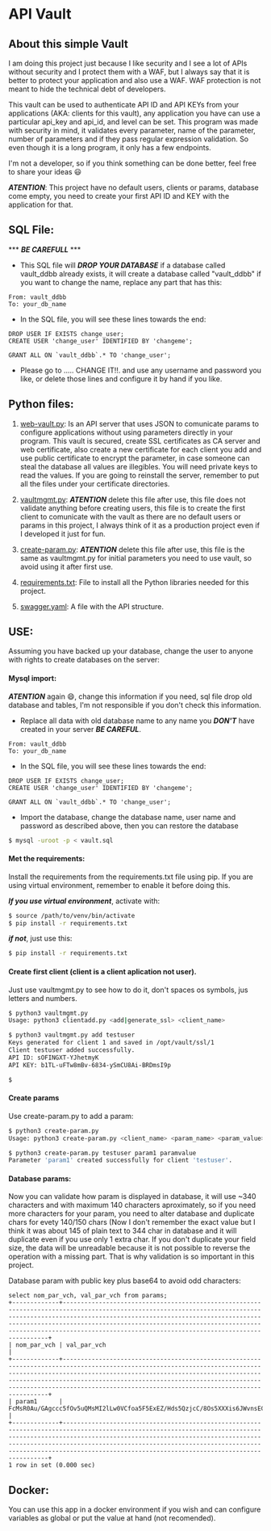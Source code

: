 # API Vault

## About this simple Vault

I am doing this project just because I like security and I see a lot of APIs without security and I protect them with a WAF, but I always say that it is better to protect your application and also use a WAF. WAF protection is not meant to hide the technical debt of developers.

This vault can be used to authenticate API ID and API KEYs from your applications (AKA: clients for this vault), any application you have can use a particular api_key and api_id, and level can be set.
This program was made with security in mind, it validates every parameter, name of the parameter, number of parameters and if they pass regular expression validation. So even though it is a long program, it only has a few endpoints.

I'm not a developer, so if you think something can be done better, feel free to share your ideas 😃

***ATENTION***: This project have no default users, clients or params, database come empty, you need to create your first API ID and KEY with the application for that.

## SQL File:

*** ***BE CAREFULL*** ***

- This SQL file will ***DROP YOUR DATABASE*** if a database called vault_ddbb already exists, it will create a database called "vault_ddbb" if you want to change the name, replace any part that has this:

```
From: vault_ddbb
To: your_db_name

```

- In the SQL file, you will see these lines towards the end:

```
DROP USER IF EXISTS change_user;
CREATE USER 'change_user' IDENTIFIED BY 'changeme';

GRANT ALL ON `vault_ddbb`.* TO 'change_user';
```

- Please go to ..... CHANGE IT!!. and use any username and password you like, or delete those lines and configure it by hand if you like.

## Python files:

1. [web-vault.py](web-vault.py): Is an API server that uses JSON to comunicate params to configure applications without using parameters directly in your program. This vault is secured, create SSL certificates as CA server and web certificate, also create a new certificate for each client you add and use public certificate to encrypt the parameter, in case someone can steal the database all values are illegibles. You will need private keys to read the values. If you are going to reinstall the server, remember to put all the files under your certificate directories.

1. [vaultmgmt.py](vaultmgmt.py): ***ATENTION*** delete this file after use, this file does not validate anything before creating users, this file is to create the first client to comunicate with the vault as there are no default users or params in this project, I always think of it as a production project even if I developed it just for fun.

1. [create-param.py](create-param.py): ***ATENTION*** delete this file after use, this file is the same as vaultmgmt.py for initial parameters you need to use vault, so avoid using it after first use.

1. [requirements.txt](requirements.txt): File to install all the Python libraries needed for this project.

1. [swagger.yaml](swagger.yaml): A file with the API structure. 


## USE:

Assuming you have backed up your database, change the user to anyone with rights to create databases on the server:

#### Mysql import:

***ATENTION*** again 😄, change this information if you need, sql file drop old database and tables, I'm not responsible if you don't check this information.

- Replace all data with old database name to any name you ***DON'T*** have created in your server ***BE CAREFUL***.

```
From: vault_ddbb
To: your_db_name

```

- In the SQL file, you will see these lines towards the end:


```
DROP USER IF EXISTS change_user;
CREATE USER 'change_user' IDENTIFIED BY 'changeme';

GRANT ALL ON `vault_ddbb`.* TO 'change_user';
```

- Import the database, change the database name, user name and password as described above, then you can restore the database 


```bash
$ mysql -uroot -p < vault.sql

```

#### Met the requirements:

Install the requirements from the requirements.txt file using pip. If you are using virtual environment, remember to enable it before doing this.

***If you use virtual environment***, activate with:
```bash
$ source /path/to/venv/bin/activate
$ pip install -r requirements.txt
```

***if not***, just use this:

```bash
$ pip install -r requirements.txt
```

#### Create first client (client is a client aplication not user).

Just use vaultmgmt.py to see how to do it, don't spaces os symbols, jus letters and numbers.

```bash
$ python3 vaultmgmt.py
Usage: python3 clientadd.py <add|generate_ssl> <client_name>

$ python3 vaultmgmt.py add testuser
Keys generated for client 1 and saved in /opt/vault/ssl/1
Client testuser added successfully.
API ID: sOFINGXT-YJhetmyK
API KEY: b1TL-uFTw8mBv-6834-ySmCU8Ai-BRDmsI9p

$
```

#### Create params

Use create-param.py to add a param:

```bash
$ python3 create-param.py
Usage: python3 create-param.py <client_name> <param_name> <param_value>

$ python3 create-param.py testuser param1 paramvalue
Parameter 'param1' created successfully for client 'testuser'.
```

#### Database params:

Now you can validate how param is displayed in database, it will use ~340 characters and with maximum 140 characters aproximately, so if you need more characters for your param, you need to alter database and duplicate chars for evety 140/150 chars (Now I don't remember the exact value but I think it was about 145 of plain text to 344 char in database and it will duplicate even if you use only 1 extra char. If you don't duplicate your field size, the data will be unreadable because it is not possible to reverse the operation with a missing part. That is why validation is so important in this project.

Database param with public key plus base64 to avoid odd characters:

```mysql
select nom_par_vch, val_par_vch from params;
+-------------+----------------------------------------------------------------------------------------------------------------------------------------------------------------------------------------------------------------------------------------------------------------------------------------------------------------------------------------------------------+
| nom_par_vch | val_par_vch                                                                                                                                                                                                                                                                                                                                              |
+-------------+----------------------------------------------------------------------------------------------------------------------------------------------------------------------------------------------------------------------------------------------------------------------------------------------------------------------------------------------------------+
| param1      | FcMsR0Au/GAgccc5fOv5uQMsMI2lLw0VCfoa5F5ExEZ/Hds5QzjcC/8Os5XXXis6JWvnsECMsj+Vz2ZHaVPx2T47VZzZDwiBuaexQiaLTQ7yZf+N4ooZSiiEioQ5Le/ErFQMD8A7Pb3crIrUSaDHZMXaopBvPzk/FsNI9JrxsCuCJzhFl61ETGI8c+xGI1Cy3jCJ9dt31Ol9Y+6wZFNuCIAXl7RBgUsl3q0w+BwyUpKAkiez2MeyWVED03bQO4t39v5E7pFkAMKVPG2Yp7XZHa9kotackJaCSwmeYOb9njxXtLecVMEW9r+HVvOB30u45ZimB0pSD93xHZvkHQk7zg== |
+-------------+----------------------------------------------------------------------------------------------------------------------------------------------------------------------------------------------------------------------------------------------------------------------------------------------------------------------------------------------------------+
1 row in set (0.000 sec)

```


## Docker:

You can use this app in a docker environment if you wish and can configure variables as global or put the value at hand (not recomended). 
